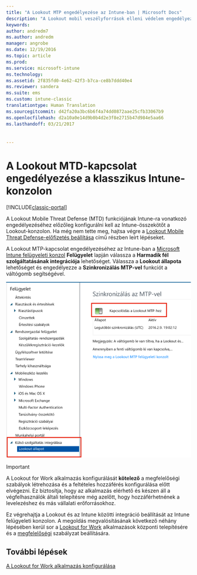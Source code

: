 ```yaml
---
title: "A Lookout MTP engedélyezése az Intune-ban | Microsoft Docs"
description: "A Lookout mobil veszélyforrások elleni védelem engedélyezése az Intune felügyeleti konzolon."
keywords: 
author: andredm7
ms.author: andredm
manager: angrobe
ms.date: 12/19/2016
ms.topic: article
ms.prod: 
ms.service: microsoft-intune
ms.technology: 
ms.assetid: 2f835fd0-4e62-42f3-b7ca-ce8b7ddd40e4
ms.reviewer: sandera
ms.suite: ems
ms.custom: intune-classic
translationtype: Human Translation
ms.sourcegitcommit: d42fa20a3bc6b6f4a74dd0872aae25cfb33067b9
ms.openlocfilehash: d2a10a0e14d9b0b4d2e3f8e2715b47d984e5aa66
ms.lasthandoff: 03/21/2017


---
```


# <a name="enable-lookout-mtd-connection-in-the-intune-classic-console"></a>A Lookout MTD-kapcsolat engedélyezése a klasszikus Intune-konzolon

[!INCLUDE[classic-portal](../includes/classic-portal.md)]

A Lookout Mobile Threat Defense (MTD) funkciójának Intune-ra vonatkozó engedélyezéséhez előzőleg konfigurálni kell az Intune-összekötőt a Lookout-konzolon.  Ha még nem tette meg, hajtsa végre a [Lookout Mobile Threat Defense-előfizetés beállítása](set-up-your-subscription-with-lookout-mtp.md) című részben leírt lépéseket.

A Lookout MTP-kapcsolat engedélyezéséhez az Intune-ban a [Microsoft Intune felügyeleti konzol](https://manage.microsoft.com) **Felügyelet** lapján válassza a **Harmadik fél szolgáltatásának integrációja** lehetőséget. Válassza a **Lookout állapota** lehetőséget és engedélyezze a **Szinkronizálás MTP-vel** funkciót a váltógomb segítségével.

![képernyőkép a Lookout szinkronizálási lapjáról a váltógomb kiemelésével](../media/mtp/lookout-intune-synchronization.png)

>[!IMPORTANT]
> A Lookout for Work alkalmazás konfigurálását **kötelező** a megfelelőségi szabályok létrehozása és a feltételes hozzáférés konfigurálása előtt elvégezni. Ez biztosítja, hogy az alkalmazás elérhető és készen áll a végfelhasználók általi telepítésre még azelőtt, hogy hozzáférhetnének a levelezéshez és más vállalati erőforrásokhoz.

Ez végrehajtja a Lookout és az Intune közötti integráció beállítását az Intune felügyeleti konzolon.  A megoldás megvalósításának következő néhány lépésében kerül sor a [Lookout for Work](https://docs.microsoft.com/intune/deploy-use/device-threat-protection-apps) alkalmazások központi telepítésére és a [megfelelőségi](https://docs.microsoft.com/intune/deploy-use/device-threat-protection-policy) szabályzat beállítására.


## <a name="next-steps"></a>További lépések
[A Lookout for Work alkalmazás konfigurálása](https://docs.microsoft.com/intune/deploy-use/device-threat-protection-apps)

